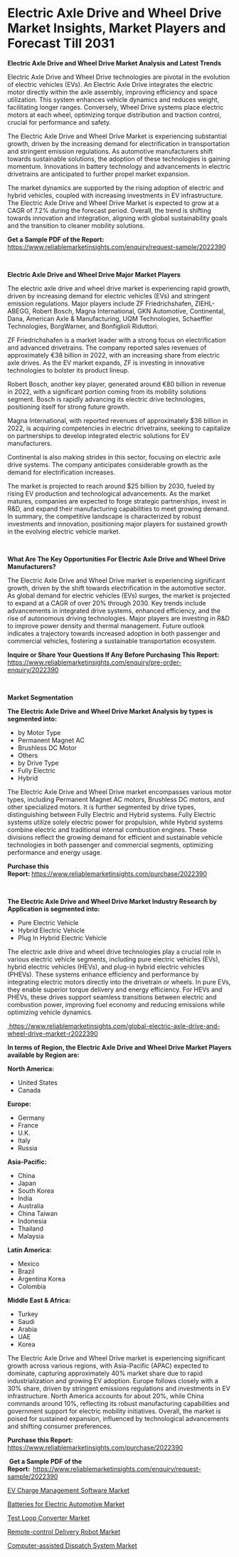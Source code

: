 <p><h1>Electric Axle Drive and Wheel Drive Market Insights, Market Players and Forecast Till 2031</h1></p><p><strong>Electric Axle Drive and Wheel Drive Market Analysis and Latest Trends</strong></p>
<p><p>Electric Axle Drive and Wheel Drive technologies are pivotal in the evolution of electric vehicles (EVs). An Electric Axle Drive integrates the electric motor directly within the axle assembly, improving efficiency and space utilization. This system enhances vehicle dynamics and reduces weight, facilitating longer ranges. Conversely, Wheel Drive systems place electric motors at each wheel, optimizing torque distribution and traction control, crucial for performance and safety.</p><p>The Electric Axle Drive and Wheel Drive Market is experiencing substantial growth, driven by the increasing demand for electrification in transportation and stringent emission regulations. As automotive manufacturers shift towards sustainable solutions, the adoption of these technologies is gaining momentum. Innovations in battery technology and advancements in electric drivetrains are anticipated to further propel market expansion.</p><p>The market dynamics are supported by the rising adoption of electric and hybrid vehicles, coupled with increasing investments in EV infrastructure. The Electric Axle Drive and Wheel Drive Market is expected to grow at a CAGR of 7.2% during the forecast period. Overall, the trend is shifting towards innovation and integration, aligning with global sustainability goals and the transition to cleaner mobility solutions.</p></p>
<p><strong>Get a Sample PDF of the Report:&nbsp;</strong> <a href="https://www.reliablemarketinsights.com/enquiry/request-sample/2022390?utm_campaign=1197&utm_medium=2&utm_source=Github&utm_content=ia&utm_term=28102024&utm_id=electric-axle-drive-and-wheel-drive">https://www.reliablemarketinsights.com/enquiry/request-sample/2022390</a></p>
<p>&nbsp;</p>
<p><strong>Electric Axle Drive and Wheel Drive Major Market Players</strong></p>
<p><p>The electric axle drive and wheel drive market is experiencing rapid growth, driven by increasing demand for electric vehicles (EVs) and stringent emission regulations. Major players include ZF Friedrichshafen, ZIEHL-ABEGG, Robert Bosch, Magna International, GKN Automotive, Continental, Dana, American Axle & Manufacturing, UQM Technologies, Schaeffler Technologies, BorgWarner, and Bonfiglioli Riduttori.</p><p>ZF Friedrichshafen is a market leader with a strong focus on electrification and advanced drivetrains. The company reported sales revenues of approximately €38 billion in 2022, with an increasing share from electric axle drives. As the EV market expands, ZF is investing in innovative technologies to bolster its product lineup.</p><p>Robert Bosch, another key player, generated around €80 billion in revenue in 2022, with a significant portion coming from its mobility solutions segment. Bosch is rapidly advancing its electric drive technologies, positioning itself for strong future growth.</p><p>Magna International, with reported revenues of approximately $36 billion in 2022, is acquiring competencies in electric drivetrains, seeking to capitalize on partnerships to develop integrated electric solutions for EV manufacturers.</p><p>Continental is also making strides in this sector, focusing on electric axle drive systems. The company anticipates considerable growth as the demand for electrification increases.</p><p>The market is projected to reach around $25 billion by 2030, fueled by rising EV production and technological advancements. As the market matures, companies are expected to forge strategic partnerships, invest in R&D, and expand their manufacturing capabilities to meet growing demand. In summary, the competitive landscape is characterized by robust investments and innovation, positioning major players for sustained growth in the evolving electric vehicle market.</p></p>
<p>&nbsp;</p>
<p><strong>What Are The Key Opportunities For Electric Axle Drive and Wheel Drive Manufacturers?</strong></p>
<p><p>The Electric Axle Drive and Wheel Drive market is experiencing significant growth, driven by the shift towards electrification in the automotive sector. As global demand for electric vehicles (EVs) surges, the market is projected to expand at a CAGR of over 20% through 2030. Key trends include advancements in integrated drive systems, enhanced efficiency, and the rise of autonomous driving technologies. Major players are investing in R&D to improve power density and thermal management. Future outlook indicates a trajectory towards increased adoption in both passenger and commercial vehicles, fostering a sustainable transportation ecosystem.</p></p>
<p><strong>Inquire or Share Your Questions If Any Before Purchasing This Report:</strong> <a href="https://www.reliablemarketinsights.com/enquiry/pre-order-enquiry/2022390?utm_campaign=1197&utm_medium=2&utm_source=Github&utm_content=ia&utm_term=28102024&utm_id=electric-axle-drive-and-wheel-drive">https://www.reliablemarketinsights.com/enquiry/pre-order-enquiry/2022390</a></p>
<p>&nbsp;</p>
<p><strong>Market Segmentation</strong></p>
<p><strong>The Electric Axle Drive and Wheel Drive Market Analysis by types is segmented into:</strong></p>
<p><ul><li>by Motor Type</li><li>Permanent Magnet AC</li><li>Brushless DC Motor</li><li>Others</li><li>by Drive Type</li><li>Fully Electric</li><li>Hybrid</li></ul></p>
<p><p>The Electric Axle Drive and Wheel Drive market encompasses various motor types, including Permanent Magnet AC motors, Brushless DC motors, and other specialized motors. It is further segmented by drive types, distinguishing between Fully Electric and Hybrid systems. Fully Electric systems utilize solely electric power for propulsion, while Hybrid systems combine electric and traditional internal combustion engines. These divisions reflect the growing demand for efficient and sustainable vehicle technologies in both passenger and commercial segments, optimizing performance and energy usage.</p></p>
<p><strong>Purchase this Report:&nbsp;</strong><a href="https://www.reliablemarketinsights.com/purchase/2022390?utm_campaign=1197&utm_medium=2&utm_source=Github&utm_content=ia&utm_term=28102024&utm_id=electric-axle-drive-and-wheel-drive">https://www.reliablemarketinsights.com/purchase/2022390</a></p>
<p>&nbsp;</p>
<p><strong>The Electric Axle Drive and Wheel Drive Market Industry Research by Application is segmented into:</strong></p>
<p><ul><li>Pure Electric Vehicle</li><li>Hybrid Electric Vehicle</li><li>Plug In Hybrid Electric Vehicle</li></ul></p>
<p><p>The electric axle drive and wheel drive technologies play a crucial role in various electric vehicle segments, including pure electric vehicles (EVs), hybrid electric vehicles (HEVs), and plug-in hybrid electric vehicles (PHEVs). These systems enhance efficiency and performance by integrating electric motors directly into the drivetrain or wheels. In pure EVs, they enable superior torque delivery and energy efficiency. For HEVs and PHEVs, these drives support seamless transitions between electric and combustion power, improving fuel economy and reducing emissions while optimizing vehicle dynamics.</p></p>
<p><a href="https://www.reliablemarketinsights.com/global-electric-axle-drive-and-wheel-drive-market-r2022390?utm_campaign=1197&utm_medium=2&utm_source=Github&utm_content=ia&utm_term=28102024&utm_id=electric-axle-drive-and-wheel-drive">&nbsp;https://www.reliablemarketinsights.com/global-electric-axle-drive-and-wheel-drive-market-r2022390</a></p>
<p><strong>In terms of Region, the Electric Axle Drive and Wheel Drive Market Players available by Region are:</strong></p>
<p>
    <p> <strong> North America: </strong>
        <ul>
            <li>United States</li>
            <li>Canada</li>
        </ul>
        </p> 
    <p> <strong> Europe: </strong>
        <ul>
            <li>Germany</li>
            <li>France</li>
            <li>U.K.</li>
            <li>Italy</li>
            <li>Russia</li>
        </ul>
        </p> 
    <p> <strong> Asia-Pacific: </strong>
        <ul>
            <li>China</li>
            <li>Japan</li>
            <li>South Korea</li>
            <li>India</li>
            <li>Australia</li>
            <li>China Taiwan</li>
            <li>Indonesia</li>
            <li>Thailand</li>
            <li>Malaysia</li>
        </ul>
        </p> 
    <p> <strong> Latin America: </strong>
        <ul>
            <li>Mexico</li>
            <li>Brazil</li>
            <li>Argentina Korea</li>
            <li>Colombia</li>
        </ul>
        </p> 
    <p> <strong> Middle East & Africa: </strong>
        <ul>
            <li>Turkey</li>
            <li>Saudi</li>
            <li>Arabia</li>
            <li>UAE</li>
            <li>Korea</li>
        </ul>
    </p>
    </p>
<p><p>The Electric Axle Drive and Wheel Drive market is experiencing significant growth across various regions, with Asia-Pacific (APAC) expected to dominate, capturing approximately 40% market share due to rapid industrialization and growing EV adoption. Europe follows closely with a 30% share, driven by stringent emissions regulations and investments in EV infrastructure. North America accounts for about 20%, while China commands around 10%, reflecting its robust manufacturing capabilities and government support for electric mobility initiatives. Overall, the market is poised for sustained expansion, influenced by technological advancements and shifting consumer preferences.</p></p>
<p><strong>Purchase this Report: </strong><a href="https://www.reliablemarketinsights.com/purchase/2022390?utm_campaign=1197&utm_medium=2&utm_source=Github&utm_content=ia&utm_term=28102024&utm_id=electric-axle-drive-and-wheel-drive">https://www.reliablemarketinsights.com/purchase/2022390</a></p>
<p>&nbsp;<strong>Get a Sample PDF of the Report:&nbsp;&nbsp;</strong><a href="https://www.reliablemarketinsights.com/enquiry/request-sample/2022390?utm_campaign=1197&utm_medium=2&utm_source=Github&utm_content=ia&utm_term=28102024&utm_id=electric-axle-drive-and-wheel-drive">https://www.reliablemarketinsights.com/enquiry/request-sample/2022390</a></p>
<p><strong></strong></p>
<p><p><a href="https://www.linkedin.com/pulse/ev-charge-management-software-market-shifts-strategic-analysis-f6xwf?utm_campaign=1197&utm_medium=2&utm_source=Github&utm_content=ia&utm_term=28102024&utm_id=electric-axle-drive-and-wheel-drive">EV Charge Management Software Market</a></p><p><a href="https://www.linkedin.com/pulse/batteries-electric-automotive-market-overview-global-trends-6qjff?utm_campaign=1197&utm_medium=2&utm_source=Github&utm_content=ia&utm_term=28102024&utm_id=electric-axle-drive-and-wheel-drive">Batteries for Electric Automotive Market</a></p><p><a href="https://github.com/prosalinda88/Market-Research-Report-List-6/blob/main/test-loop-converter-market.md?utm_campaign=1197&utm_medium=2&utm_source=Github&utm_content=ia&utm_term=28102024&utm_id=electric-axle-drive-and-wheel-drive">Test Loop Converter Market</a></p><p><a href="https://www.linkedin.com/pulse/remote-control-delivery-robot-market-global-regional-j69hf?trk=public_post_embed_feed-article-content&utm_campaign=1197&utm_medium=2&utm_source=Github&utm_content=ia&utm_term=28102024&utm_id=electric-axle-drive-and-wheel-drive">Remote-control Delivery Robot Market</a></p><p><a href="https://www.linkedin.com/pulse/computer-assisted-dispatch-system-market-forecasts-trends-impact-uls2c?utm_campaign=1197&utm_medium=2&utm_source=Github&utm_content=ia&utm_term=28102024&utm_id=electric-axle-drive-and-wheel-drive">Computer-assisted Dispatch System Market</a></p></p>